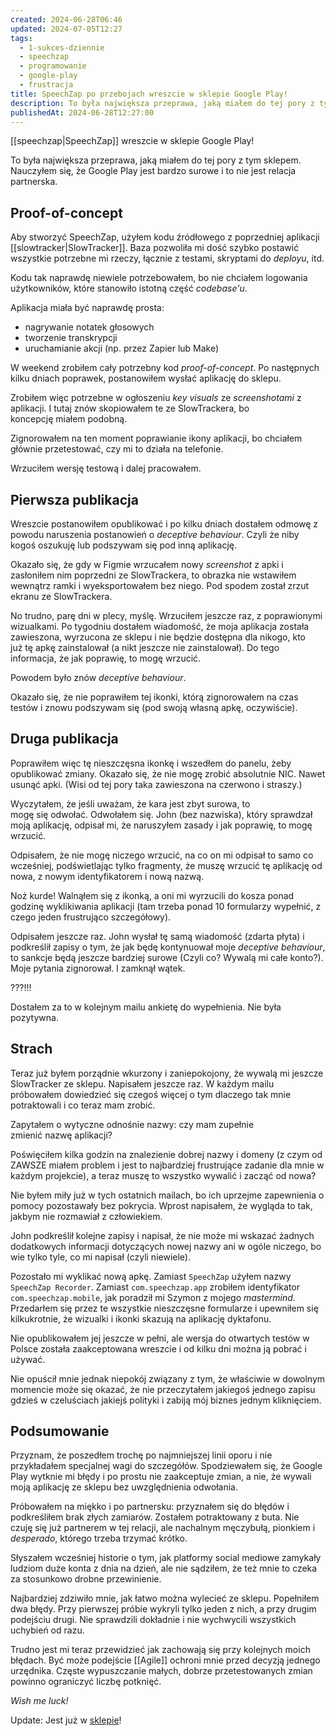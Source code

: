 ```yaml
---
created: 2024-06-28T06:46
updated: 2024-07-05T12:27
tags:
  - 1-sukces-dziennie
  - speechzap
  - programowanie
  - google-play
  - frustracja
title: SpeechZap po przebojach wreszcie w sklepie Google Play!
description: To była największa przeprawa, jaką miałem do tej pory z tym sklepem. Nauczyłem się, że Google Play jest bardzo surowe i to nie jest relacja partnerska.
publishedAt: 2024-06-28T12:27:00
---
```

[[speechzap|SpeechZap]] wreszcie w sklepie Google Play! 

To była największa przeprawa, jaką miałem do tej pory z tym sklepem. Nauczyłem się, że Google Play jest bardzo surowe i to nie jest relacja partnerska.
## Proof-of-concept

Aby stworzyć SpeechZap, użyłem kodu źródłowego z poprzedniej aplikacji [[slowtracker|SlowTracker]]. Baza pozwoliła mi dość szybko postawić wszystkie potrzebne mi rzeczy, łącznie z testami, skryptami do *deployu*, itd.

Kodu tak naprawdę niewiele potrzebowałem, bo nie chciałem logowania użytkowników, które stanowiło istotną część *codebase'u*.

Aplikacja miała być naprawdę prosta:
- nagrywanie notatek głosowych
- tworzenie transkrypcji
- uruchamianie akcji (np. przez Zapier lub Make)

W weekend zrobiłem cały potrzebny kod *proof-of-concept*. Po następnych kilku dniach poprawek, postanowiłem wysłać aplikację do sklepu.

Zrobiłem więc potrzebne w ogłoszeniu *key visuals* ze *screenshotami* z aplikacji. I tutaj znów skopiowałem te ze SlowTrackera, bo koncepcję miałem podobną.

Zignorowałem na ten moment poprawianie ikony aplikacji, bo chciałem głównie przetestować, czy mi to działa na telefonie.

Wrzuciłem wersję testową i dalej pracowałem.
## Pierwsza publikacja

Wreszcie postanowiłem opublikować i po kilku dniach dostałem odmowę z powodu naruszenia postanowień o *deceptive behaviour*. Czyli że niby kogoś oszukuję lub podszywam się pod inną aplikację.

Okazało się, że gdy w Figmie wrzucałem nowy *screenshot* z apki i zasłoniłem nim poprzedni ze SlowTrackera, to obrazka nie wstawiłem wewnątrz ramki i wyeksportowałem bez niego. Pod spodem został zrzut ekranu ze SlowTrackera.

No trudno, parę dni w plecy, myślę. Wrzuciłem jeszcze raz, z poprawionymi wizualkami. Po tygodniu dostałem wiadomość, że moja aplikacja została zawieszona, wyrzucona ze sklepu i nie będzie dostępna dla nikogo, kto już tę apkę zainstalował (a nikt jeszcze nie zainstalował). Do tego informacja, że jak poprawię, to mogę wrzucić.

Powodem było znów *deceptive behaviour*.

Okazało się, że nie poprawiłem tej ikonki, którą zignorowałem na czas testów i znowu podszywam się (pod swoją własną apkę, oczywiście).
## Druga publikacja

Poprawiłem więc tę nieszczęsna ikonkę i wszedłem do panelu, żeby opublikować zmiany. Okazało się, że nie mogę zrobić absolutnie NIC. Nawet usunąć apki. (Wisi od tej pory taka zawieszona na czerwono i straszy.)

Wyczytałem, że jeśli uważam, że kara jest zbyt surowa, to mogę się odwołać. Odwołałem się. John (bez nazwiska), który sprawdzał moją aplikację, odpisał mi, że naruszyłem zasady i jak poprawię, to mogę wrzucić.

Odpisałem, że nie mogę niczego wrzucić, na co on mi odpisał to samo co wcześniej, podświetlając tylko fragmenty, że muszę wrzucić tę aplikację od nowa, z nowym identyfikatorem i nową nazwą.

Noż kurde! Walnąłem się z ikonką, a oni mi wyrzucili do kosza ponad godzinę wyklikiwania aplikacji (tam trzeba ponad 10 formularzy wypełnić, z czego jeden frustrująco szczegółowy).

Odpisałem jeszcze raz. John wysłał tę samą wiadomość (zdarta płyta) i podkreślił zapisy o tym, że jak będę kontynuował moje *deceptive behaviour*, to sankcje będą jeszcze bardziej surowe (Czyli co? Wywalą mi całe konto?). Moje pytania zignorował. I zamknął wątek.

???!!!

Dostałem za to w kolejnym mailu ankietę do wypełnienia. Nie była pozytywna.
## Strach

Teraz już byłem porządnie wkurzony i zaniepokojony, że wywalą mi jeszcze SlowTracker ze sklepu. Napisałem jeszcze raz. W każdym mailu próbowałem dowiedzieć się czegoś więcej o tym dlaczego tak mnie potraktowali i co teraz mam zrobić.

Zapytałem o wytyczne odnośnie nazwy: czy mam zupełnie zmienić nazwę aplikacji?

Poświęciłem kilka godzin na znalezienie dobrej nazwy i domeny (z czym od ZAWSZE miałem problem i jest to najbardziej frustrujące zadanie dla mnie w każdym projekcie), a teraz muszę to wszystko wywalić i zacząć od nowa?

Nie byłem miły już w tych ostatnich mailach, bo ich uprzejme zapewnienia o pomocy pozostawały bez pokrycia. Wprost napisałem, że wygląda to tak, jakbym nie rozmawiał z człowiekiem.

John podkreślił kolejne zapisy i napisał, że nie może mi wskazać żadnych dodatkowych informacji dotyczących nowej nazwy ani w ogóle niczego, bo wie tylko tyle, co mi napisał (czyli niewiele).

Pozostało mi wyklikać nową apkę. Zamiast `SpeechZap` użyłem nazwy `SpeechZap Recorder`. Zamiast `com.speechzap.app` zrobiłem identyfikator `com.speechzap.mobile`, jak poradził mi Szymon z mojego *mastermind*. Przedarłem się przez te wszystkie nieszczęsne formularze i upewniłem się kilkukrotnie, że wizualki i ikonki skazują na aplikację dyktafonu.

Nie opublikowałem jej jeszcze w pełni, ale wersja do otwartych testów w Polsce została zaakceptowana wreszcie i od kilku dni można ją pobrać i używać.

Nie opuścił mnie jednak niepokój związany z tym, że właściwie w dowolnym momencie może się okazać, że nie przeczytałem jakiegoś jednego zapisu gdzieś w czeluściach jakiejś polityki i zabiją mój biznes jednym kliknięciem.
## Podsumowanie

Przyznam, że poszedłem trochę po najmniejszej linii oporu i nie przykładałem specjalnej wagi do szczegółów. Spodziewałem się, że Google Play wytknie mi błędy i po prostu nie zaakceptuje zmian, a nie, że wywali moją aplikację ze sklepu bez uwzględnienia odwołania.

Próbowałem na miękko i po partnersku: przyznałem się do błędów i podkreśliłem brak złych zamiarów. Zostałem potraktowany z buta. Nie czuję się już partnerem w tej relacji, ale nachalnym męczybułą, pionkiem i *desperado*, którego trzeba trzymać krótko.

Słyszałem wcześniej historie o tym, jak platformy social mediowe zamykały ludziom duże konta z dnia na dzień, ale nie sądziłem, że też mnie to czeka za stosunkowo drobne przewinienie.

Najbardziej zdziwiło mnie, jak łatwo można wylecieć ze sklepu. Popełniłem dwa błędy. Przy pierwszej próbie wykryli tylko jeden z nich, a przy drugim podejściu drugi. Nie sprawdzili dokładnie i nie wychwycili wszystkich uchybień od razu.

Trudno jest mi teraz przewidzieć jak zachowają się przy kolejnych moich błędach. Być może podejście [[Agile]] ochroni mnie przed decyzją jednego urzędnika. Częste wypuszczanie małych, dobrze przetestowanych zmian powinno ograniczyć liczbę potknięć.

*Wish me luck!*

Update: Jest już w [sklepie](https://play.google.com/store/apps/details?id=com.speechzap.mobile)!